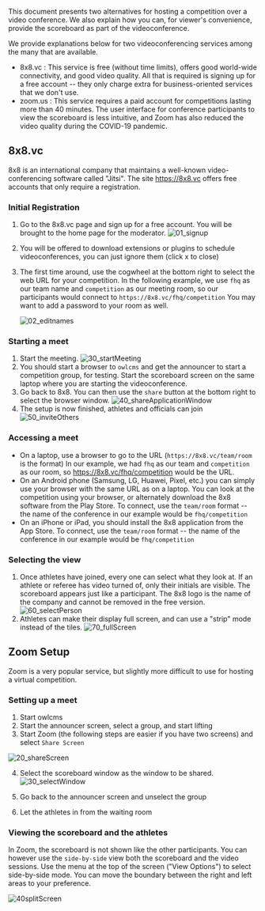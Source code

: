 This document presents two alternatives for hosting a competition over a video conference.   We also explain how you can, for viewer's convenience, provide the scoreboard as part of the videoconference.

We provide explanations below for two videoconferencing services among the many that are available.

- 8x8.vc : This service is free (without time limits), offers good world-wide connectivity, and good video quality.  All that is required is signing up for a free account -- they only charge extra for business-oriented services that we don't use.
- zoom.us : This service requires a paid account for competitions lasting more than 40 minutes.  The user interface for conference participants to view the scoreboard is less intuitive, and Zoom has also reduced the video quality during the COVID-19 pandemic.

## 8x8.vc 

8x8 is an international company that maintains a well-known video-conferencing software called "Jitsi".  The site https://8x8.vc offers free accounts that only require a registration. 

### Initial Registration

1. Go to the 8x8.vc page and sign up for a free account.    You will be brought to the home page for the moderator.
   ![01_signup](img\8x8Video\01_signup.png)

2. You will be offered to download extensions or plugins to schedule videoconferences, you can just ignore them (click x to close)
   
3. The first time around, use the cogwheel at the bottom right to select the web URL for your competition.  In the following example, we use `fhq`  as our team name and `competition` as our meeting room, so our participants would connect to `https://8x8.vc/fhq/competition`
   You may want to add a password to your room as well.

   ![02_editnames](img\8x8Video\02_editnames.png)

### Starting a meet

1. Start the meeting. 
   ![30_startMeeting](img\8x8Video\30_startMeeting.png)
2. You should start a browser to `owlcms` and get the announcer to start a competition group, for testing. Start the scoreboard screen on the same laptop where you are starting the videoconference.
3.  Go back to 8x8.  You can then use the `share` button at the bottom right to select the browser window.
   ![40_shareApplicationWindow](img\8x8Video\40_shareApplicationWindow.png)
4. The setup is now finished, athletes and officials can join
   ![50_inviteOthers](img\8x8Video\50_inviteOthers.png)

### Accessing a meet

- On a laptop, use a browser to go to the URL (`https://8x8.vc/team/room` is the format)  In our example, we had `fhq` as our team and `competition` as our room, so https://8x8.vc/fhq/competition would be the URL.
- On an Android phone (Samsung, LG, Huawei, Pixel, etc.) you can simply use your browser with the same URL as on a laptop.  You can look at the competition using your browser, or alternately download the 8x8 software from the Play Store.  To connect, use the `team/room` format -- the name of the conference in our example would be `fhq/competition`
- On an iPhone or iPad, you should install the 8x8 application from the App Store.  To connect, use the `team/room` format -- the name of the conference in our example would be `fhq/competition`

### Selecting the view

1. Once athletes have joined, every one can select what they look at.  If an athlete or referee has video turned of, only their initials are visible.  The scoreboard appears just like a participant.  The 8x8 logo is the name of the company and cannot be removed in the free version.
   ![60_selectPerson](img\8x8Video\60_selectPerson.png)
2. Athletes can make their display full screen, and can use a "strip" mode instead of the tiles.
   ![70_fullScreen](img\8x8Video\70_fullScreen.png)

## Zoom Setup

Zoom is a very popular service, but slightly more difficult to use for hosting a virtual competition.

### Setting up a meet

1. Start owlcms
2. Start the announcer screen, select a group, and start lifting 
3. Start Zoom (the following steps are easier if you have two screens) and select `Share Screen`

![20_shareScreen](img/ZoomVideo/20_shareScreen.png)

4. Select the scoreboard window as the window to be shared.
   ![30_selectWindow](img/ZoomVideo/30_selectWindow.png)

5. Go back to the announcer screen and unselect the group
6. Let the athletes in from the waiting room

### Viewing the scoreboard and the athletes

In Zoom, the scoreboard is not shown like the other participants.  You can however use the `side-by-side` view both the scoreboard and the video sessions.  Use the menu at the top of the screen ("View Options") to select side-by-side mode.  You can move the boundary between the right and left areas to your preference.

![40splitScreen](img/ZoomVideo/40splitScreen.png)
